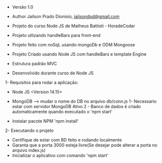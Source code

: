 - Versão 1.0
- Author Jailson Prado Dionisio, jailsondpd@gmail.com
- Projeto do curso Node JS de Matheus Battisti - HoradeCodar
- Projeto utlizando handleBars para front-end
- Projeto feito com noSqL usando mongoDb e ODM Mongoose


- Projeto Criado usando Node JS com handleBars e template Engine
- Estrutura padrão MVC
- Desenvolvido durante curso de Node JS

 1- Requisitos para rodar a aplicação:
 - Node JS <Version 14.15>
 - MongoDB --> mudar o nome do DB no arquivo db/conn.js
 1- Necessario estar com servidor MongoDB Ativo
 2 - Banco de dados é criado automaticamente quando executado o 'npm start'

- Instalar pacote NPM 'npm install'

2- Executando o projeto
- Certifique de estar com BD feito e rodando localmente
- Garanta que a porta 3000 esteja livre(Se desejar pode alterar a porta no arquivo index.js)
- Inicializar o aplicativo com comando 'npm start'